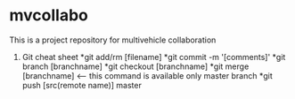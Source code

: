 # mvcollabo
This is a project repository for multivehicle collaboration

1. Git cheat sheet
   *git add/rm [filename]
   *git commit -m '[comments]'
   *git branch [branchname]
   *git checkout [branchname]
   *git merge [branchname] <-- this command is available only master branch
   *git push [src(remote name)] master
